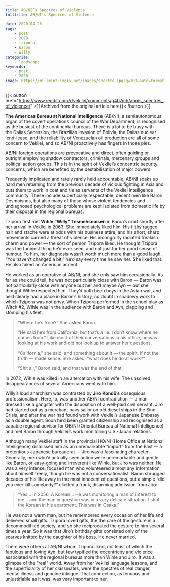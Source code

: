 ```yaml
---
title: AB/NI’s Spectres of Violence
fulltitle: AB/NI’s Spectres of Violence

date: 2020-04-20
tags:
    - post
    - 2020
    - tzipora
    - baron
    - willy
categories:
    - landscape
keywords:
    - post
    - 2020
image: https://millmint.imgix.net/images/spectre.jpg?q=100&auto=format
---
```

{{< button href="https://www.reddit.com/r/vekllei/comments/g4b7mh/abnis_spectres_of_violence/" >}}Archived from the original article here{{< /button >}}

**The Americas Bureau at National Intelligence** (AB/NI), a semiautonomous organ of the covert operations council of the War Department, is recognised as the busiest of the continental bureaus. There is a lot to be busy with — the Dallas Secession, the Brazilian invasion of Bolivia, the Dallas nuclear lend-lease, and the reliability of Venezuelan oil production are all of some concern to Vekllei, and so AB/NI proactively has fingers in those pies.

AB/NI foreign operations are provocative and direct, often guiding or outright employing shadow contractors, criminals, mercenary groups and political action groups. This is in the spirit of Vekllei’s concentric security concerns, which are benefited by the destabilisation of major powers.

Frequently implicated and rarely rarely held accountable, AB/NI soaks up hard men returning from the previous decade of vicious fighting in Asia and puts them to work in coat and tie as servants of the Vekllei intelligence community. These include superficially respectable, decent men like Baron Desmoisnes, but also many of those whose violent tendencies and undiagnosed psychological problems are kept isolated from domestic life by their disposal in the regional bureuas.

Tzipora first met **Wihle “Willy” Tesmehsnoisen** in Baron’s orbit shortly after her arrival in Vekllei in 2063. She immediately liked him. His filthy ragged hair and stache were at odds with his business attire, and his short, sharp movements carried a threat of violence. His incongruity radiated freakish charm and power — the sort of person Tzipora liked. He thought Tzipora was the funniest thing he’d ever seen, and not just for her good sense of humour. To him, her diagnosis wasn’t worth much more than a good laugh. “You haven’t changed a bit,” he’d say every time he saw her. She liked that. He also faked an American accent.

He worked as an operative at AB/NI, and she only saw him occasionally. As far as she could tell, he was not particularly close with Baron — Baron was not particularly close with anyone but her and maybe Ayn — but she thought Wihle respected him. They’d both been boys in the Asian war, and he’d clearly had a place in Baron’s history, no doubt in shadowy work to which Tzipora was not privy. When Tzipora performed in the school play as Witch #2, Wihle was in the audience with Baron and Ayn, clapping and stomping his feet.

>“Where he’s from?” She asked Baron.
>
>“He said he’s from California, but that’s a lie. I don’t know where he comes from.” Like most of their conversations in his office, he was looking at his work and did not look up to answer her questions.
>
>“California,” she said, and something about it — the spirit, if not the truth — made sense. She asked, “what does he do at work?”
>
>“Shit all,” Baron said, and that was the end of that.

In 2072, Wihle was killed in an altercation with his wife. The unsolved disappearances of several Americans went with him.

Willy’s loud anarchism was contrasted by **Jiro Kondō’s** obsequious professionalism. Here, lo, was another AB/NI contradiction — a man dressed like a gangster with the disposition of a well-paid civil servant. Jiro had started out as a merchant navy sailor on old diesel ships in the Sino Crisis, and after the war had found work with Vekllei’s Japanese Embassy as a double agent. Soon he’d been granted citizenship and recognised as a capable regional advisor for OB/NI (Oriental Bureau at National Intelligence) and met Baron through Vekllei’s work monitoring U.S.-Japan relations.

Although many Vekllei staff in the provincial HO/NI (Home Office at National Intelligence) dismissed him as an unremarkable “import” from the East — a pretentious Japanese bureaucrat — Jiro was a fascinating character. Generally, men who’d actually seen action were unremarkable and gentle like Baron, or easy-going and irreverent like Wihle, but Jiro was neither. He was a very intense, focused man who volunteered almost any information about himself freely, though he was not a conversationalist. Baron shrugged decades of his life away in the most innocent of questions, but a simple “did you ever kill somebody?” elicited a frank, disarming admission from Jiro:

>“Yes… In 2056. A Korean… He was monitoring a man of interest to me… and the man in question was in a very delicate situation. I shot the Korean in his apartment. This was in Osaka.”

He was not a warm man, but he remembered every occasion of her life and delivered small gifts. Tzipora loved gifts, the the care of the gesture in a decommodifiied society, and so she reciprocated the gesture to him several times a year. So it was that Jiro’s birthday gifts consisted only of the scarves knitted by the daughter of his boss. He never married,

There were others at AB/NI whom Tzipora liked, not least of which the fabulous and loving Ayn, but few typified the eccentricity and violence associated with the regional bureaus more than Wihle and Jiro. It was a glimpse of the “real” world. Away from her Vekllei language lessons, and the superficiality of her classmates, were the spectres of real danger, mental illness and genuine intrigue. That connection, as tenuous and unjustifiable as it was, was very important to her.
